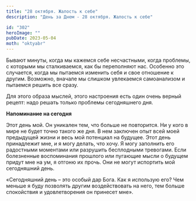 ```yaml
---
title: "28 октября. Жалость к себе"
description: "День за Днем - 28 октября. Жалость к себе"

id: "302"
heroImage: ""
pubDate: 2023-05-04
moth: "oktyabr"
---
```


Бывают минуты, когда мы кажемся себе несчастными, когда проблемы, с которыми
мы сталкиваемся, как бы переполняют нас. Особенно это случается, когда мы
пытаемся изменить себя и свое отношение к другим. Возможно, вначале мы слишком
увлекаемся самоанализом и пытаемся решить все сразу.

Для этого образа мыслей, этого настроения есть один очень верный рецепт: надо
решать только проблемы сегодняшнего дня.

**Напоминание на сегодня**

Этот день мой. Он уникален тем, что больше не повторится. Ни у кого в мире не
будет точно такого же дня. В нем заключен опыт всей моей предыдущей жизни и
весь мой потенциал на будущее. Этот день принадлежит мне, и я могу делать, что
хочу. Я могу заполнить его радостными моментами или разрушить бесплодными
тревогами. Если болезненные воспоминания прошлого или пугающие мысли о будущем
придут мне на ум, я отгоню их прочь. Они не могут испортить мой сегодняшний
день.

«Сегодняшний день – это особый дар Бога. Как я использую его? Чем меньше я
буду позволять другим воздействовать на него, тем больше спокойствия и
удовлетворения он принесет мне».
